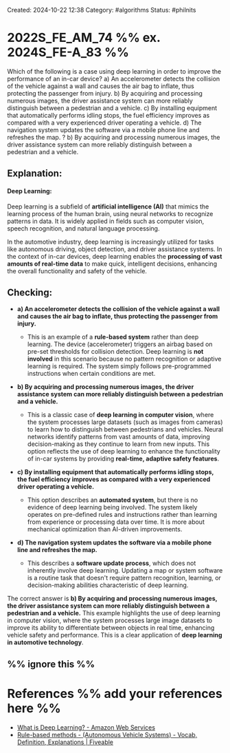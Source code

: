 Created: 2024-10-22 12:38
Category: #algorithms 
Status: #philnits



# 2022S_FE_AM_74 %% ex. 2024S_FE-A_83 %%

Which of the following is a case using deep learning in order to improve the performance of an in-car device?
a) An accelerometer detects the collision of the vehicle against a wall and causes the air bag to inflate, thus protecting the passenger from injury.
b) By acquiring and processing numerous images, the driver assistance system can more reliably distinguish between a pedestrian and a vehicle.
c) By installing equipment that automatically performs idling stops, the fuel efficiency improves as compared with a very experienced driver operating a vehicle.
d) The navigation system updates the software via a mobile phone line and refreshes the map.
? 
b) By acquiring and processing numerous images, the driver assistance system can more reliably distinguish between a pedestrian and a vehicle.
## **Explanation:**

#### **Deep Learning:**

Deep learning is a subfield of **artificial intelligence (AI)** that mimics the learning process of the human brain, using neural networks to recognize patterns in data. It is widely applied in fields such as computer vision, speech recognition, and natural language processing. 

In the automotive industry, deep learning is increasingly utilized for tasks like autonomous driving, object detection, and driver assistance systems. In the context of in-car devices, deep learning enables the **processing of vast amounts of real-time data** to make quick, intelligent decisions, enhancing the overall functionality and safety of the vehicle.

## **Checking:**

- **a) An accelerometer detects the collision of the vehicle against a wall and causes the air bag to inflate, thus protecting the passenger from injury.**

    - This is an example of a **rule-based system** rather than deep learning. The device (accelerometer) triggers an airbag based on pre-set thresholds for collision detection. Deep learning is **not involved** in this scenario because no pattern recognition or adaptive learning is required. The system simply follows pre-programmed instructions when certain conditions are met.

- **b) By acquiring and processing numerous images, the driver assistance system can more reliably distinguish between a pedestrian and a vehicle.**

    - This is a classic case of **deep learning in computer vision**, where the system processes large datasets (such as images from cameras) to learn how to distinguish between pedestrians and vehicles. Neural networks identify patterns from vast amounts of data, improving decision-making as they continue to learn from new inputs. This option reflects the use of deep learning to enhance the functionality of in-car systems by providing **real-time, adaptive safety features**.

- **c) By installing equipment that automatically performs idling stops, the fuel efficiency improves as compared with a very experienced driver operating a vehicle.**
    
    - This option describes an **automated system**, but there is no evidence of deep learning being involved. The system likely operates on pre-defined rules and instructions rather than learning from experience or processing data over time. It is more about mechanical optimization than AI-driven improvements.

- **d) The navigation system updates the software via a mobile phone line and refreshes the map.**

    - This describes a **software update process**, which does not inherently involve deep learning. Updating a map or system software is a routine task that doesn't require pattern recognition, learning, or decision-making abilities characteristic of deep learning.

The correct answer is **b) By acquiring and processing numerous images, the driver assistance system can more reliably distinguish between a pedestrian and a vehicle.** This example highlights the use of deep learning in computer vision, where the system processes large image datasets to improve its ability to differentiate between objects in real time, enhancing vehicle safety and performance. This is a clear application of **deep learning in automotive technology**.

%% ignore this %%
---

# References %% add your references here %%
- [What is Deep Learning? - Amazon Web Services](https://aws.amazon.com/what-is/deep-learning/#:~:text=Deep%20learning%20is%20a%20method,produce%20accurate%20insights%20and%20predictions.)
- [Rule-based methods - (Autonomous Vehicle Systems) - Vocab, Definition, Explanations | Fiveable](https://fiveable.me/key-terms/autonomous-vehicle-systems/rule-based-methods)